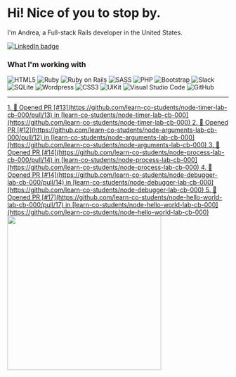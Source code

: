 # Hi! Nice of you to stop by.

I'm Andrea, a Full-stack Rails developer in the United States.

<a href="https://linkedin.com/in/andrea-jasper" target="blank"><img align="center" src="https://img.shields.io/badge/LinkedIn-0077B5?style=for-the-badge&logo=linkedin&logoColor=white" alt="LinkedIn badge" /></a>

### What I'm working with
<img alt="HTML5" src="https://img.shields.io/badge/-HTML5-E34F26?style=flat-square&logo=html5&logoColor=white" /> <img alt="Ruby" src="https://img.shields.io/badge/-RUBY-CC342D?style=flat-square&logo=ruby&logoColor=white" />  <img alt="Ruby on Rails" src="https://img.shields.io/badge/-RUBY_ON_RAILS-CC0000?style=flat-square&logo=ruby-on-rails&logoColor=white" /> <img alt="SASS" src="https://img.shields.io/badge/-SASS-CC6699?style=flat-square&logo=sass&logoColor=white" /> <img alt="PHP" src="https://img.shields.io/badge/-PHP-777BB4?style=flat-square&logo=php&logoColor=white" /> <img alt="Bootstrap" src="https://img.shields.io/badge/-BOOTSTRAP-7952B3?style=flat-square&logo=bootstrap&logoColor=white" /> <img alt="Slack" src="https://img.shields.io/badge/-SLACK-4A154B?style=flat-square&logo=slack&logoColor=white" /> <img alt="SQLite" src="https://img.shields.io/badge/-SQLITE-003B57?style=flat-square&logo=sqlite&logoColor=white" /> <img alt="Wordpress" src="https://img.shields.io/badge/-WORDPRESS-21759B?style=flat-square&logo=wordpress&logoColor=white" /> <img alt="CSS3" src="https://img.shields.io/badge/-CSS3-1572B6?style=flat-square&logo=css3&logoColor=white" /> <img alt="UIKit" src="https://img.shields.io/badge/-UIKIT-2396F3?style=flat-square&logo=uikit&logoColor=white" />
<img alt="Visual Studio Code" src="https://img.shields.io/badge/-VISUAL_STUDIO_CODE-2396F3?style=flat-square&logo=visual-studio-code&logoColor=white" /> <img alt="GitHub" src="https://img.shields.io/badge/-GITHUB-181717?style=flat-square&logo=github&logoColor=white" />

---

<p align=left>
  <a href="https://github.com/andreajasper/github-readme-stats" title="Go to Source">
    <!--START_SECTION:activity-->
1. 💪 Opened PR [#13](https://github.com/learn-co-students/node-timer-lab-cb-000/pull/13) in [learn-co-students/node-timer-lab-cb-000](https://github.com/learn-co-students/node-timer-lab-cb-000)
2. 💪 Opened PR [#12](https://github.com/learn-co-students/node-arguments-lab-cb-000/pull/12) in [learn-co-students/node-arguments-lab-cb-000](https://github.com/learn-co-students/node-arguments-lab-cb-000)
3. 💪 Opened PR [#14](https://github.com/learn-co-students/node-process-lab-cb-000/pull/14) in [learn-co-students/node-process-lab-cb-000](https://github.com/learn-co-students/node-process-lab-cb-000)
4. 💪 Opened PR [#14](https://github.com/learn-co-students/node-debugger-lab-cb-000/pull/14) in [learn-co-students/node-debugger-lab-cb-000](https://github.com/learn-co-students/node-debugger-lab-cb-000)
5. 💪 Opened PR [#17](https://github.com/learn-co-students/node-hello-world-lab-cb-000/pull/17) in [learn-co-students/node-hello-world-lab-cb-000](https://github.com/learn-co-students/node-hello-world-lab-cb-000)
<!--END_SECTION:activity-->
    <img width="350" align="center" src="https://github-readme-stats.vercel.app/api?username=andreajasper&show_icons=true&theme=vision-friendly-dark">
  </a>
</p>

